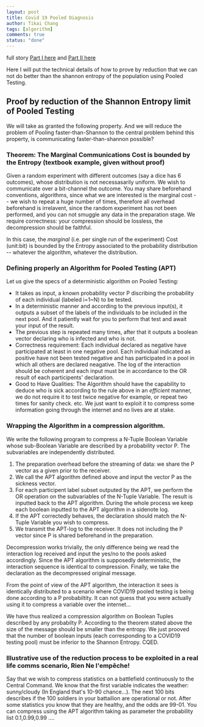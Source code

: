 ```yaml
---
layout: post
title: Covid 19 Pooled Diagnosis
author: Tikai Chang
tags: [algorithm]
comments: true
status: "done"
---
```

full story [Part I here](https://medium.com/@teacup123123/the-benefits-and-limits-of-pooled-screening-and-how-it-can-accelerate-covid-19-screening-part-1-2-6bf11dd7def6) and 
[Part II here](https://medium.com/@teacup123123/the-benefits-and-limits-of-pooled-screening-and-how-it-can-accelerate-covid-19-screening-part-2-2-3278af7ecbc7)

Here I will put the technical details of how to prove by reduction that we can not do better than the shannon entropy of the population using Pooled Testing.


## Proof by reduction of the Shannon Entropy limit of Pooled Testing
We will take as granted the following property. And we will reduce the problem of Pooling faster-than-Shannon to the central problem behind this property, is communicating faster-than-shannon possible?  
### Theorem: The Marginal Communications Cost is bounded by the Entropy (textbook example, given without proof)
Given a random experiment with different outcomes (say a dice has 6 outcomes), whose distribution is not necessasarily uniform. We wish to communicate over a bit-channel the outcome. You may share beforehand conventions, algorithms, since what we are interested is the marginal cost -- we wish to repeat a huge number of times, therefore all overhead beforehand is irrelavent, since the random experiment has not been performed, and you can not smuggle any data in the preparation stage. We require correctness: your compression should be lossless, the decompression should be faithful.

In this case, the *marginal* (i.e. per single run of the experiment) Cost (unit:bit) is bounded by the Entropy associated to the probability distribution -- whatever the algorithm, whatever the distribution.
### Defining properly an Algorithm for Pooled Testing (APT)
Let us give the specs of a deterministic algorithm on Pooled Testing:
- It takes as input, a known probability vector P discribing the probability of each individual (labeled i=1~N) to be tested.
- In a deterministic manner and according to the previous input(s), it outputs a subset of the labels of the individuals to be included in the next pool. And it patiently wait for you to perform that test and await your input of the result.
- The previous step is repeated many times, after that it outputs a boolean vector declaring who is infected and who is not.
- Correctness requirement: Each individual declared as negative have participated at least in one negative pool. Each individual indicated as positive have not been tested negative and has participated in a pool in which all others are declared neagative. The log of the interaction should be coherent and each input must be in accordance to the OR result of each participents' declaration.
- Good to Have Qualities: The Algorithm should have the capability to deduce who is sick according to the rule above in an *efficient* manner, we do not require it to test twice negative for example, or repeat two times for sanity check. etc. We just want to exploit it to compress some information going through the internet and no lives are at stake.

### Wrapping the Algorithm in a compression algorithm.
We write the following program to compress a N-Tuple Boolean Variable whose sub-Boolean Variable are described by a probability vector P. The subvariables are independently distributed.

1. The preparation overhead before the streaming of data: we share the P vector as a given prior to the receiver.
2. We call the APT algorithm defined above and input the vector P as the sickness vector.
3. For each participent label subset outputed by the APT, we perform the OR operation on the subvariables of the N-Tuple Variable. The result is inputted back to the APT algorithm. During the whole process we keep each boolean inputted to the APT algorithm in a sidenote log.
3. If the APT correctedly behaves, the declaration should match the N-Tuple Variable you wish to compress.
4. We transmit the APT-log to the receiver. It does not including the P vector since P is shared beforehand in the preparation.

Decompression works trivially, the only difference being we read the interaction log received and input the yes/no to the pools asked accordingly. Since the APT algorithm is supposedly deterministic, the interaction sequence is identical to compression. Finally, we take the declaration as the decompressed original message.

From the point of view of the APT algorithm, the interaction it sees is identically distributed to a scenario where COVID19 pooled testing is being done according to a P probabiltity. It can not guess that you were actually using it to compress a variable over the internet...

We have thus realized a compression algorithm on Boolean Tuples described by any probabilty P. According to the theorem stated above the size of the message should be smaller than the entropy. We just prooved that the number of boolean inputs (each corresponding to a COVID19 testing pool) must be inferior to the Shannon Entropy. CQED.

### Illustrative use of the reduction process to be exploited in a real life comms scenario, **Rien Ne l'empêche!**

Say that we wish to compress statistics on a battlefield continuously to the Central Command. We know that the first variable indicates the weather: sunny/cloudy (In England that's 10-90 chance...). The next 100 bits describes if the 100 soldiers in your battailion are operational or not. After some statistics you know that they are healthy, and the odds are 99-01. You can compress using the APT algorithm taking as parameter the probability list 0.1,0.99,0.99 .... 
